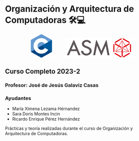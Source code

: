 Organización y Arquitectura de Computadoras 🛠💻
=========================================

<p align="center">
  <img src="Teoria/Resources/C_Logo.svg" width="70" />  &nbsp  &nbsp  &nbsp &nbsp  &nbsp
  <img src="Teoria/Resources/ASM_Logo.svg" width="220" /> 
</p>



Curso Completo 2023-2
-------------------------------------------

### Profesor: José de Jesús Galaviz Casas

### Ayudantes

* María Ximena Lezama Hérnandez
* Sara Doris Montes Incin
* Ricardo Enrique Pérez Hernández

Prácticas y teoría realizadas durante el curso de Organización y Arquitectura de Computadoras.
